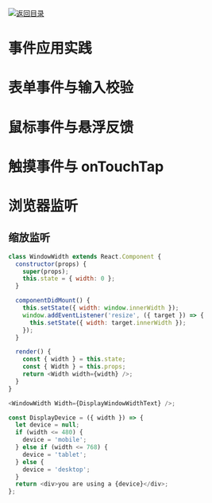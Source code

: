 [![返回目录](https://parg.co/UY3)](https://parg.co/U0I)

# 事件应用实践

# 表单事件与输入校验

# 鼠标事件与悬浮反馈

# 触摸事件与 onTouchTap

# 浏览器监听

## 缩放监听

```js
class WindowWidth extends React.Component {
  constructor(props) {
    super(props);
    this.state = { width: 0 };
  }

  componentDidMount() {
    this.setState({ width: window.innerWidth });
    window.addEventListener('resize', ({ target }) => {
      this.setState({ width: target.innerWidth });
    });
  }

  render() {
    const { width } = this.state;
    const { Width } = this.props;
    return <Width width={width} />;
  }
}

<WindowWidth Width={DisplayWindowWidthText} />;

const DisplayDevice = ({ width }) => {
  let device = null;
  if (width <= 480) {
    device = 'mobile';
  } else if (width <= 768) {
    device = 'tablet';
  } else {
    device = 'desktop';
  }
  return <div>you are using a {device}</div>;
};
```
